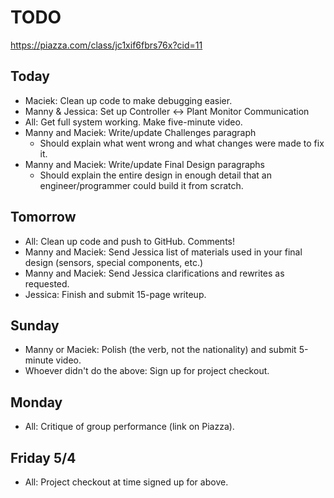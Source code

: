 # TODO

https://piazza.com/class/jc1xif6fbrs76x?cid=11

## Today
* Maciek: Clean up code to make debugging easier.
* Manny & Jessica: Set up Controller <-> Plant Monitor Communication
* All: Get full system working. Make five-minute video.
* Manny and Maciek: Write/update Challenges paragraph
  * Should explain what went wrong and what changes were made to fix it.
* Manny and Maciek: Write/update Final Design paragraphs
  * Should explain the entire design in enough detail that an engineer/programmer could build it from scratch.

## Tomorrow
* All: Clean up code and push to GitHub. Comments!
* Manny and Maciek: Send Jessica list of materials used in your final design (sensors, special components, etc.)
* Manny and Maciek: Send Jessica clarifications and rewrites as requested.
* Jessica: Finish and submit 15-page writeup.

## Sunday
* Manny or Maciek: Polish (the verb, not the nationality) and submit 5-minute video.
* Whoever didn't do the above: Sign up for project checkout.

## Monday
* All: Critique of group performance (link on Piazza).

## Friday 5/4
* All: Project checkout at time signed up for above.
